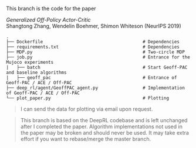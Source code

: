 This branch is the code for the paper

*Generalized Off-Policy Actor-Critic* \
Shangtong Zhang, Wendelin Boehmer, Shimon Whiteson (NeurIPS 2019)

    .
    ├── Dockerfile                                      # Dependencies
    ├── requirements.txt                                # Dependencies
    ├── MDP.py                                          # Two-circle MDP 
    ├── job.py                                          # Entrance for the Mujoco experiments
    |   ├── batch                                       # Start Geoff-PAC and baseline algorithms
    |   ├── geoff_pac                                   # Entrance of Geoff-PAC / ACE / Off-PAC
    ├── deep_rl/agent/GeoffPAC_agent.py                 # Implementation of Geoff-PAC / ACE / Off-PAC
    └── plot_paper.py                                   # Plotting

> I can send the data for plotting via email upon request.

> This branch is based on the DeepRL codebase and is left unchanged after I completed the paper. Algorithm implementations not used in the paper may be broken and should never be used. It may take extra effort if you want to rebase/merge the master branch.